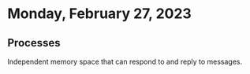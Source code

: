 # Monday, February 27, 2023

## Processes

Independent memory space that can respond to and reply to messages.